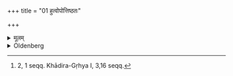 +++
title = "01 हुत्वोपोत्तिष्ठतः"

+++

<details><summary>मूलम्</summary>

हुत्वोपोत्तिष्ठतः १
</details>

<details><summary>Oldenberg</summary>

1. [^1]  After the sacrifice they both arise.


[^1]:  2, 1 seqq. Khādira-Gṛhya I, 3,16 seqq.
</details>
